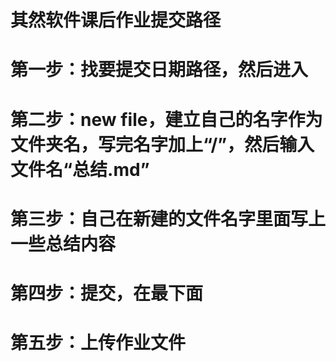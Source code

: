 # 其然软件课后作业提交路径
# 第一步：找要提交日期路径，然后进入
# 第二步：new file，建立自己的名字作为文件夹名，写完名字加上“/”，然后输入文件名“总结.md”
# 第三步：自己在新建的文件名字里面写上一些总结内容
# 第四步：提交，在最下面
# 第五步：上传作业文件
